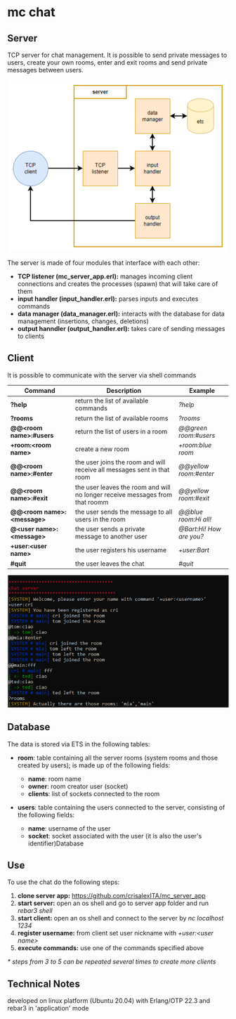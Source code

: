 mc chat
=====


Server
-----

TCP server for chat management. It is possible to send private messages to users, create your own rooms, enter and exit rooms and send private messages between users.

![system](https://github.com/crisalexITA/mc_server_app/blob/main/assets/system.png?raw=true)

The server is made of four modules that interface with each other:
* **TCP listener (mc_server_app.erl):** manages incoming client connections and creates the processes (spawn) that will take care of them
* **input handler (input_handler.erl):** parses inputs and executes commands
* **data manager (data_manager.erl):** interacts with the database for data management (insertions, changes, deletions)
* **output hanndler (output_handler.erl):** takes care of sending messages to clients


Client 
-----
It is possible to communicate with the server via shell commands

| Command        | Description     | Example |
|-|-----------|------------|
|**?help** |return the list of available commands|_?help_|
|**?rooms**|return the list of available rooms|_?rooms_|
|**@@\<room name\>:#users**|return the list of users in a room|_@@green room:#users_|
|**+room:\<room name\>**|create a new room |_+room:blue room_|
|**@@\<room name\>:#enter**|the user joins the room and will receive all messages sent in that room|_@@yellow room:#enter_|
|**@@\<room name\>:#exit**|the user leaves the room and will no longer receive messages from that roomm|_@@yellow room:#exit_|
|**@@\<room name\>:\<message\>**|the user sends the message to all users in the room|_@@blue room:Hi all!_|
|**@\<user name\>:\<message\>**|the user sends a private message to another user|_@Bart:Hi! How are you?_|
|**+user:\<user name\>**|the user registers his username|_+user:Bart_|
|**#quit**|the user leaves the chat|_#quit_|

![shell](https://github.com/crisalexITA/mc_server_app/blob/main/assets/client.png)

Database
-----
The data is stored via ETS in the following tables:
- **room**: table containing all the server rooms (system rooms and those created by users); is made up of the following fields: 
    - **name**: room name
    - **owner**: room creator user (socket)
    - **clients**: list of sockets connected to the room
    
- **users**: table containing the users connected to the server, consisting of the following fields:
    - **name**: username of the user
    - **socket**: socket associated with the user (it is also the user's identifier)Database

Use
-----
To use the chat do the following steps:
1. **clone server app:** https://github.com/crisalexITA/mc_server_app
2. **start server:** open an os shell and go to server app folder and run _rebar3 shell_
3. **start client:** open an os shell and connect to the server by _nc localhost 1234_
4. **register username:** from client set user nickname with _+user:\<user name\>_
5. **execute commands:** use one of the commands specified above 

_* steps from 3 to 5 can be repeated several times to create more clients_


Technical Notes
-----
developed on linux platform (Ubuntu 20.04) with Erlang/OTP 22.3 and rebar3 in 'application' mode


